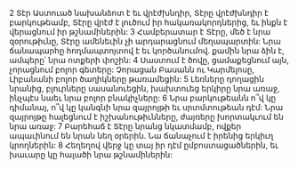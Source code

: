 2 Տէր Աստուած նախանձոտ է եւ վրէժխնդիր,
Տէրը վրէժխնդիր է բարկութեամբ,
Տէրը վրէժ է լուծում իր հակառակորդներից,
եւ ինքն է վերացնում իր թշնամիներին:
3 Համբերատար է Տէրը,
մեծ է նրա զօրութիւնը,
Տէրը ամենեւին չի արդարացնում մեղապարտին:
Նրա ճանապարհը հողմապտոյտով է եւ կործանումով.
քամին նրա ձին է, ամպերը՝ նրա ոտքերի փոշին:
4 Սաստում է ծովը, ցամաքեցնում այն,
չորացնում բոլոր գետերը:
Չորացան Բասանն ու Կարմելոսը,
Լիբանանի բոլոր ծաղիկները թառամեցին:
5 Լեռները դողացին նրանից,
բլուրները սասանուեցին,
խախտուեց երկիրը նրա առաջ,
ինչպէս նաեւ նրա բոլոր բնակիչները:
6 Նրա բարկութեանն ո՞վ կը դիմանայ,
ո՞վ կը կանգնի նրա զայրոյթի եւ սրտմտութեան դէմ:
Նրա զայրոյթը հալեցնում է իշխանութիւնները,
ժայռերը խորտակւում են նրա առաջ:
7 Բարեհաճ է Տէրը նրանց նկատմամբ,
ովքեր ապաւինում են նրան նեղ օրերին.
Նա ճանաչում է իրենից երկիւղ կրողներին:
8 Հեղեղով վերջ կը տայ իր դէմ ըմբոստացածներին,
եւ խաւարը կը հալածի նրա թշնամիներին:
